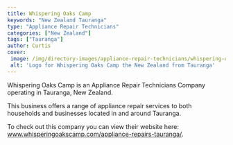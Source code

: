 ```yaml
---
title: Whispering Oaks Camp
keywords: "New Zealand Tauranga"
type: "Appliance Repair Technicians"
categories: ["New Zealand"]
tags: ["Tauranga"]
author: Curtis
cover: 
 image: /img/directory-images/appliance-repair-technicians/whispering-oaks-camp.webp
 alt: 'Logo for Whispering Oaks Camp the New Zealand from Tauranga'
---
```


Whispering Oaks Camp is an Appliance Repair Technicians Company operating in Tauranga, New Zealand.

This business offers a range of appliance repair services to both households and businesses located in and around Tauranga.



To check out this company you can view their website here: www.whisperingoakscamp.com/appliance-repairs-tauranga/.
